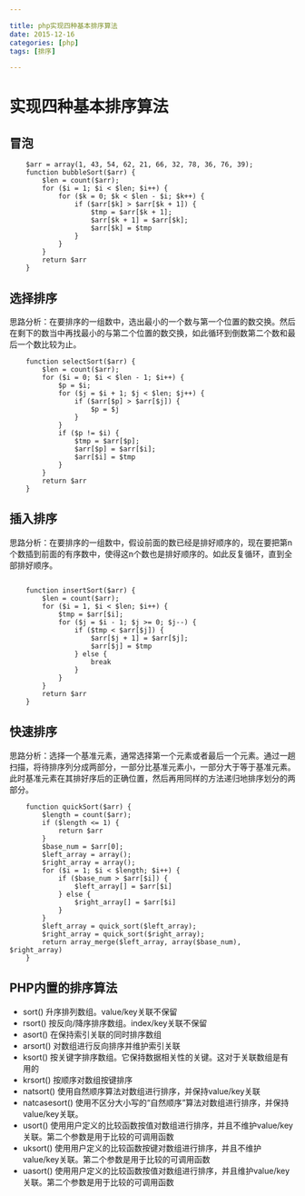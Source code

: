 ```yaml
---

title: php实现四种基本排序算法
date: 2015-12-16
categories: [php]
tags: [排序]

---
```


# 实现四种基本排序算法


## 冒泡
```
	$arr = array(1, 43, 54, 62, 21, 66, 32, 78, 36, 76, 39);
	function bubbleSort($arr) {
		$len = count($arr);
		for ($i = 1; $i < $len; $i++) {
			for ($k = 0; $k < $len - $i; $k++) {
				if ($arr[$k] > $arr[$k + 1]) {
					$tmp = $arr[$k + 1];
					$arr[$k + 1] = $arr[$k];
					$arr[$k] = $tmp
				}
			}
		}
		return $arr
	}
```
## 选择排序 

思路分析：在要排序的一组数中，选出最小的一个数与第一个位置的数交换。然后在剩下的数当中再找最小的与第二个位置的数交换，如此循环到倒数第二个数和最后一个数比较为止。

```
	function selectSort($arr) {
		$len = count($arr);
		for ($i = 0; $i < $len - 1; $i++) {
			$p = $i;
			for ($j = $i + 1; $j < $len; $j++) {
				if ($arr[$p] > $arr[$j]) {
					$p = $j
				}
			}
			if ($p != $i) {
				$tmp = $arr[$p];
				$arr[$p] = $arr[$i];
				$arr[$i] = $tmp
			}
		}
		return $arr
	}
  ```
## 插入排序

思路分析：在要排序的一组数中，假设前面的数已经是排好顺序的，现在要把第n个数插到前面的有序数中，使得这n个数也是排好顺序的。如此反复循环，直到全部排好顺序。

```

	function insertSort($arr) {
		$len = count($arr);
		for ($i = 1, $i < $len; $i++) {
			$tmp = $arr[$i];
			for ($j = $i - 1; $j >= 0; $j--) {
				if ($tmp < $arr[$j]) {
					$arr[$j + 1] = $arr[$j];
					$arr[$j] = $tmp
				} else {
					break
				}
			}
		}
		return $arr
	}
```
## 快速排序 ## 

思路分析：选择一个基准元素，通常选择第一个元素或者最后一个元素。通过一趟扫描，将待排序列分成两部分，一部分比基准元素小，一部分大于等于基准元素。此时基准元素在其排好序后的正确位置，然后再用同样的方法递归地排序划分的两部分。
```
	function quickSort($arr) {
		$length = count($arr);
		if ($length <= 1) {
			return $arr
		}
		$base_num = $arr[0];
		$left_array = array();
		$right_array = array();
		for ($i = 1; $i < $length; $i++) {
			if ($base_num > $arr[$i]) {
				$left_array[] = $arr[$i]
			} else {
				$right_array[] = $arr[$i]
			}
		}
		$left_array = quick_sort($left_array);
		$right_array = quick_sort($right_array);
		return array_merge($left_array, array($base_num), $right_array)
	}
```
## PHP内置的排序算法 ##



- sort()
升序排列数组。value/key关联不保留
- rsort()
按反向/降序排序数组。index/key关联不保留
- asort()
在保持索引关联的同时排序数组
- arsort()
对数组进行反向排序并维护索引关联
- ksort()
按关键字排序数组。它保持数据相关性的关键。这对于关联数组是有用的
- krsort()
按顺序对数组按键排序
- natsort()
使用自然顺序算法对数组进行排序，并保持value/key关联
- natcasesort()
使用不区分大小写的“自然顺序”算法对数组进行排序，并保持value/key关联。
- usort()
使用用户定义的比较函数按值对数组进行排序，并且不维护value/key关联。第二个参数是用于比较的可调用函数
- uksort()
使用用户定义的比较函数按键对数组进行排序，并且不维护value/key关联。第二个参数是用于比较的可调用函数
- uasort()
使用用户定义的比较函数按值对数组进行排序，并且维护value/key关联。第二个参数是用于比较的可调用函数
